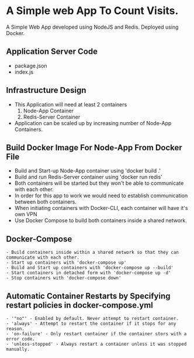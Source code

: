 # A Simple web App To Count Visits. 
A Simple Web App developed using NodeJS and Redis. Deployed using Docker.

## Application Server Code
- package.json
- index.js

## Infrastructure Design
- This Application will need at least 2 containers
    1. Node-App Container
    2. Redis-Server Container
- Application can be scaled up by increasing number of Node-App Containers.

## Build Docker Image For Node-App From Docker File
 - Build and Start-up Node-App container using 'docker build .'
 - Build and run Redis-Server container using 'docker run redis'
 - Both containers will be started but they won't be able to communicate with each other.
 - In order for this app to work we would need to establish communication between both containers.
 - When initiating containers with Docker-CLI, each container will have it's own VPN
 - Use Docker Compose to build both containers inside a shared network.

## Docker-Compose
    - Build containers inside within a shared network so that they can communicate with each other.
    - Start up containers with 'docker-compose up'
    - Build and Start up containers with 'docker-compose up --build'
    - Start containers in detached form with 'docker-compose up -d'
    - Stop containers with 'docker-compose down'

## Automatic Container Restarts by Specifying restart policies in docker-compose.yml
    - '"no"' - Enabled by default. Never attempt to restart container.
    - 'always' - Attempt to restart the container if it stops for any reason.
    - 'on-failure' - Only restart container if the container stors with a error code.
    - 'unless-stopped' - Always restart a container unless it was stopped manually.